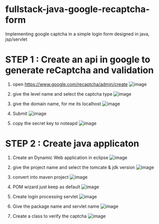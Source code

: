 # fullstack-java-google-recaptcha-form
Implementing google captcha  in a simple login form designed in java, jsp/servlet

# STEP 1 : Create an api in google to generate reCaptcha and validation
1.  open  https://www.google.com/recaptcha/admin/create
![image](https://user-images.githubusercontent.com/62290469/235706210-52a143c1-c5d2-4286-84e9-2884673ab0a0.png)

2.  give the level name and select the captcha type
![image](https://user-images.githubusercontent.com/62290469/235708073-904de42e-2a08-46a4-8fb5-6af866aa8ab5.png)

3.  give the domain name, for me its localhost
![image](https://user-images.githubusercontent.com/62290469/235708613-c5eee97a-b46b-4271-86d9-d9802e422241.png)

4.  Submit
![image](https://user-images.githubusercontent.com/62290469/235709232-a11c6ce7-ba00-4ce9-ad73-d023fa84fa31.png)

5.  copy the secret key  to noteapd 
![image](https://user-images.githubusercontent.com/62290469/235711600-208eba22-764c-48e7-968e-44d6515afc62.png)

# STEP 2 : Create java applicaton 
1.  Create an Dynamic Web application in eclipse
![image](https://user-images.githubusercontent.com/62290469/235714023-6c710224-1923-4a0d-8378-034686aa47d7.png)

2.  give the project name and select the tomcate  & jdk version
![image](https://user-images.githubusercontent.com/62290469/235715454-ddd14d2c-3194-4788-b04b-0c6c3b013e43.png)

4.  convert into maven project 
![image](https://user-images.githubusercontent.com/62290469/235716931-c27ae17c-7281-497d-a56f-b07e482ce9bd.png)

5.  POM wizard just keep as default 
![image](https://user-images.githubusercontent.com/62290469/235717497-16c37c3b-93bc-42c2-ad70-a08ece3f5884.png)

6.  Create login processing servlet
![image](https://user-images.githubusercontent.com/62290469/235719301-5ff66210-040c-4c3c-83a6-2b669a6f9c22.png)

7.  Give the package name and servlet name 
![image](https://user-images.githubusercontent.com/62290469/235719810-ace6eab8-81e0-49fe-8f66-c059e013bdb9.png)
8.  Create a class to verify the captcha
![image](https://user-images.githubusercontent.com/62290469/235721265-87dd900d-eeba-4695-812f-f7f534d0c2ef.png)


